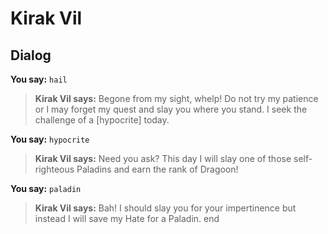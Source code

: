 # Kirak Vil
## Dialog

**You say:** `hail`



>**Kirak Vil says:** Begone from my sight, whelp! Do not try my patience or I may forget my quest and slay you where you stand. I seek the challenge of a [hypocrite] today.

**You say:** `hypocrite`



>**Kirak Vil says:** Need you ask? This day I will slay one of those self-righteous Paladins and earn the rank of Dragoon!

**You say:** `paladin`



>**Kirak Vil says:** Bah! I should slay you for your impertinence but instead I will save my Hate for a Paladin.
end
